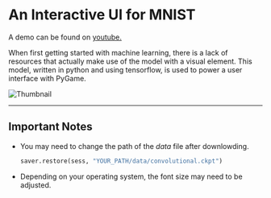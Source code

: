 # An Interactive UI for MNIST

A demo can be found on [youtube.](https://youtu.be/jn0ooptXEls "Interactive UI for MNIST on Youtube")

When first getting started with machine learning, there is a lack of resources that actually make use of the model with a visual element. This model, written in python and using tensorflow, is used to power a user interface with PyGame.


![Thumbnail](https://github.com/drewvlaz/draw_mnist/blob/master/thumbnail.jpg)

---

## Important Notes

* You may need to change the path of the _data_ file after downlowding.
    ```python
    saver.restore(sess, "YOUR_PATH/data/convolutional.ckpt")
    ```

* Depending on your operating system, the font size may need to be adjusted.


